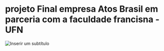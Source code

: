 # projeto Final empresa Atos Brasil em parceria com a faculdade francisna - UFN
![Inserir um subtítulo](https://user-images.githubusercontent.com/70121248/146410243-6748749f-8ed2-47f4-a8cf-118fd1661b1a.gif)

